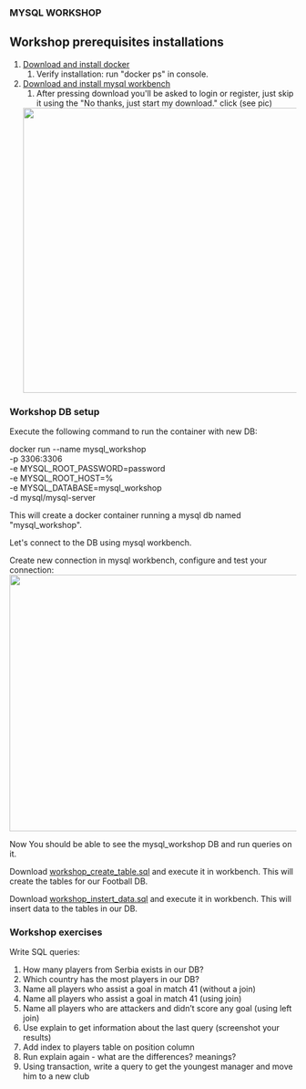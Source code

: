 ### MYSQL WORKSHOP

## Workshop prerequisites installations

1. [Download and install docker](https://docs.docker.com/get-docker/)
   1. Verify installation: run "docker ps" in console. 
2. [Download and install mysql workbench](https://dev.mysql.com/downloads/workbench/)
   1. After pressing download you'll be asked to login or register, just skip it using the "No thanks, just start my download." click (see pic)
   <img src="https://github.com/monday-u-com/workshop-9/blob/main/pics/workpic.jpeg" width="600" height="500">


### Workshop DB setup
Execute the following command to run the container with new DB:

docker run --name mysql_workshop \
-p 3306:3306 \
-e MYSQL_ROOT_PASSWORD=password \
-e MYSQL_ROOT_HOST=% \
-e MYSQL_DATABASE=mysql_workshop \
-d mysql/mysql-server

This will create a docker container running a mysql db named "mysql_workshop".

Let's connect to the DB using mysql workbench.

Create new connection in mysql workbench, configure and test your connection:
   <img src="https://github.com/monday-u-com/workshop-9/blob/main/pics/connectpic.png" width="800" height="450">

Now You should be able to see the mysql_workshop DB and run queries on it. 

Download [workshop_create_table.sql](https://github.com/monday-u-com/workshop-9/blob/main/workshop_create_table.sql) and execute it in workbench. This will create the tables for our Football DB.

Download [workshop_instert_data.sql](https://github.com/monday-u-com/workshop-9/blob/main/workshop_instert_data.sql) and execute it in workbench. This will insert data to the tables in our DB.

### Workshop exercises

Write SQL queries:

1. How many players from Serbia exists in our DB?
2. Which country has the most players in our DB?
3. Name all players who assist a goal in match 41 (without a join)
4. Name all players who assist a goal in match 41 (using join)
5. Name all players who are attackers and didn’t score any goal (using left join)
6. Use explain to get information about the last query (screenshot your results)
7. Add index to players table on position column
8. Run explain again - what are the differences? meanings?
9. Using transaction, write a query to get the youngest manager and move him to a new club 

